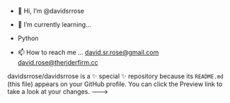 - 👋 Hi, I’m @davidsrrose
- 🌱 I’m currently learning...
- Python

- 📫 How to reach me ... 
    david.sr.rose@gmail.com
    david.rose@theriderfirm.cc
  
davidsrrose/davidsrrose is a ✨ special ✨ repository because its `README.md` (this file) appears on your GitHub profile.
You can click the Preview link to take a look at your changes.
--->
